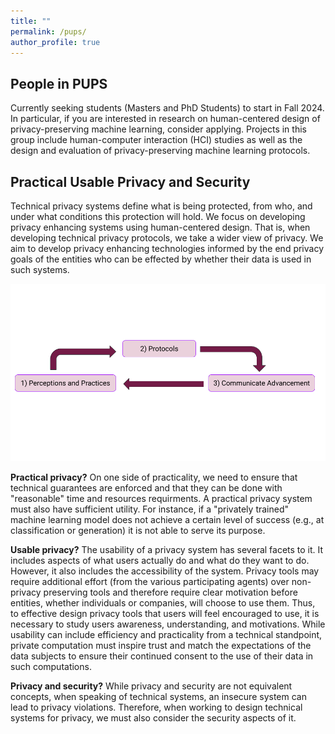 ```yaml
---
title: ""
permalink: /pups/
author_profile: true
---
```


<h2>People in PUPS</h2>
 Currently seeking students (Masters and PhD Students) to start in Fall 2024. In particular, if you are interested in research on human-centered design of privacy-preserving machine learning, consider applying. Projects in this group include human-computer interaction (HCI) studies as well as the design and evaluation of privacy-preserving machine learning protocols. 

 
<h2>Practical Usable Privacy and Security</h2>
Technical privacy systems define what is being protected, from who, and under what conditions this protection will hold. We focus on developing privacy enhancing systems using human-centered design. That is, when developing technical privacy protocols, we take a wider view of privacy. We aim to develop privacy enhancing technologies informed by the end privacy goals of the entities who can be effected by whether their data is used in such systems.


<p align="center">
<img src="/files/cycle.png" alt="Human Centered Cycle" width="700"> 
</p> 

<b>Practical privacy?</b>
On one side of practicality, we need to ensure that technical guarantees are enforced and that they can be done with "reasonable" time and resources requirments. A practical privacy system must also have sufficient utility. For instance, if a "privately trained" machine learning model does not achieve a certain level of success (e.g., at classification or generation) it is not able to serve its purpose. 


<b>Usable privacy?</b>
The usability of a privacy system has several facets to it. It includes aspects of what users actually do and what do they want to do. However, it also includes the accessibility of the system. Privacy tools may require additional effort (from the various participating agents) over non-privacy preserving tools and therefore require clear motivation before entities, whether individuals or companies, will choose to use them.
Thus, to effective design privacy tools that users will feel encouraged to use, it is necessary to study users awareness, understanding, and motivations.
While usability can include efficiency and practicality from a technical standpoint, private computation must inspire trust and match the expectations of the data subjects to ensure their continued consent to the use of their data in such computations. 


<b>Privacy and security?</b> While privacy and security are not equivalent concepts, when speaking of technical systems, an insecure system can lead to privacy violations. Therefore, when working to design technical systems for privacy, we must also consider the security aspects of it. 

